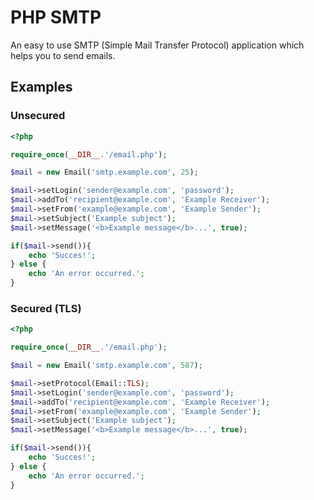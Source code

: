 PHP SMTP
========

An easy to use SMTP (Simple Mail Transfer Protocol) application which helps you 
to send emails.

## Examples
### Unsecured
```php
<?php

require_once(__DIR__.'/email.php');

$mail = new Email('smtp.example.com', 25);

$mail->setLogin('sender@example.com', 'password');
$mail->addTo('recipient@example.com', 'Example Receiver');
$mail->setFrom('example@example.com', 'Example Sender');
$mail->setSubject('Example subject');
$mail->setMessage('<b>Example message</b>...', true);

if($mail->send()){
    echo 'Succes!';
} else {
    echo 'An error occurred.';
}

```

### Secured (TLS)
```php
<?php

require_once(__DIR__.'/email.php');

$mail = new Email('smtp.example.com', 587);

$mail->setProtocol(Email::TLS);
$mail->setLogin('sender@example.com', 'password');
$mail->addTo('recipient@example.com', 'Example Receiver');
$mail->setFrom('example@example.com', 'Example Sender');
$mail->setSubject('Example subject');
$mail->setMessage('<b>Example message</b>...', true);

if($mail->send()){
    echo 'Succes!';
} else {
    echo 'An error occurred.';
}

```
